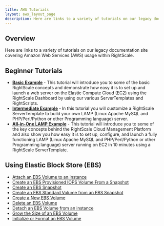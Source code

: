 ```yaml
---
title: AWS Tutorials
layout: aws_layout_page
description: Here are links to a variety of tutorials on our legacy documentation site covering Amazon Web Services (AWS) usage within RightScale.
---
```


## Overview

Here are links to a variety of tutorials on our legacy documentation site covering Amazon Web Services (AWS) usage within RightScale.

## Beginner Tutorials
* **[Basic Example](http://support.rightscale.com/09-Clouds/AWS/Tutorials/01-Beginner_Examples/3._Basic_Example/index.html)** - This tutorial will introduce you to some of the basic RightScale concepts and demonstrate how easy it is to set up and launch a web server on the Elastic Compute Cloud (EC2) using the RightScale Dashboard by using our various ServerTemplates and RightScripts.
* **[Intermediate Example](http://support.rightscale.com/09-Clouds/AWS/Tutorials/01-Beginner_Examples/4._Intermediate_Example/index.html)** - In this tutorial you will customize a RightScale ServerTemplate to build your own LAMP (Linux Apache MySQL and PHP/Perl/Python or other Programming language) server.
* **[All-in-One LAMP Example](http://support.rightscale.com/09-Clouds/AWS/Tutorials/01-Beginner_Examples/All-In-One_LAMP_Server/index.html)** - This tutorial will introduce you to some of the key concepts behind the RightScale Cloud Management Platform and also show you how easy it is to set up, configure, and launch a fully functioning LAMP (Linux Apache MySQL and PHP/Perl/Python or other Programming language) server running on EC2 in 10 minutes using a RightScale ServerTemplate.

## Using Elastic Block Store (EBS)

* [Attach an EBS Volume to an instance](http://support.rightscale.com/09-Clouds/AWS/Tutorials/Attach_an_EBS_Volume_to_an_instance/index.html)
* [Create an EBS Provisioned IOPS Volume From a Snapshot](http://support.rightscale.com/09-Clouds/AWS/Tutorials/Create_an_EBS_Provisioned_IOPS_Volume_From_a_Snapshot/index.html)
* [Create an EBS Snapshot](http://support.rightscale.com/09-Clouds/AWS/Tutorials/Create_an_EBS_Snapshot/index.html)
* [Create an EBS Standard Volume from an EBS Snapshot](http://support.rightscale.com/09-Clouds/AWS/Tutorials/Create_an_EBS_Standard_Volume_from_an_EBS_Snapshot/index.html)
* [Create a New EBS Volume](http://support.rightscale.com/09-Clouds/AWS/Tutorials/Create_a_New_EBS_Volume/index.html)
* [Delete an EBS Volume](http://support.rightscale.com/09-Clouds/AWS/Tutorials/Delete_an_EBS_Volume/index.html)
* [Detach an EBS Volume from an instance](http://support.rightscale.com/09-Clouds/AWS/Tutorials/Detach_an_EBS_Volume_from_an_instance/index.html)
* [Grow the Size of an EBS Volume](http://support.rightscale.com/09-Clouds/AWS/Tutorials/Grow_the_Size_of_an_EBS_Volume/index.html)
* [Initialize or Format an EBS Volume](http://support.rightscale.com/09-Clouds/AWS/Tutorials/Initialize_or_Format_an_EBS_Volume/index.html)
